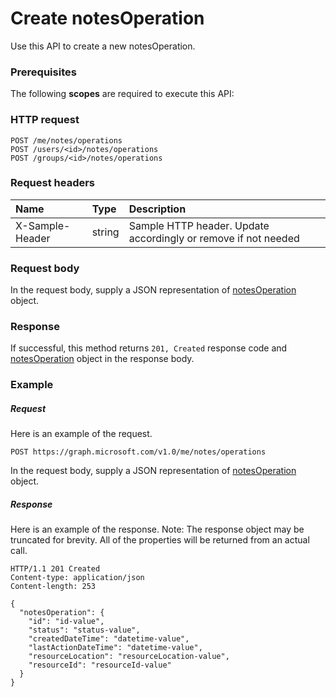 # Create notesOperation

Use this API to create a new notesOperation.
### Prerequisites
The following **scopes** are required to execute this API: 
### HTTP request
<!-- { "blockType": "ignored" } -->
```http
POST /me/notes/operations
POST /users/<id>/notes/operations
POST /groups/<id>/notes/operations

```
### Request headers
| Name       | Type | Description|
|:---------------|:--------|:----------|
| X-Sample-Header  | string  | Sample HTTP header. Update accordingly or remove if not needed|

### Request body
In the request body, supply a JSON representation of [notesOperation](../resources/notesoperation.md) object.


### Response
If successful, this method returns `201, Created` response code and [notesOperation](../resources/notesoperation.md) object in the response body.

### Example
##### Request
Here is an example of the request.
<!-- {
  "blockType": "request",
  "name": "create_notesoperation_from_notes"
}-->
```http
POST https://graph.microsoft.com/v1.0/me/notes/operations
```
In the request body, supply a JSON representation of [notesOperation](../resources/notesoperation.md) object.
##### Response
Here is an example of the response. Note: The response object may be truncated for brevity. All of the properties will be returned from an actual call.
<!-- {
  "blockType": "response",
  "truncated": true,
  "@odata.type": "microsoft.graph.notesoperation"
} -->
```http
HTTP/1.1 201 Created
Content-type: application/json
Content-length: 253

{
  "notesOperation": {
    "id": "id-value",
    "status": "status-value",
    "createdDateTime": "datetime-value",
    "lastActionDateTime": "datetime-value",
    "resourceLocation": "resourceLocation-value",
    "resourceId": "resourceId-value"
  }
}
```

<!-- uuid: 8fcb5dbc-d5aa-4681-8e31-b001d5168d79
2015-10-25 14:57:30 UTC -->
<!-- {
  "type": "#page.annotation",
  "description": "Create notesOperation",
  "keywords": "",
  "section": "documentation",
  "tocPath": ""
}-->